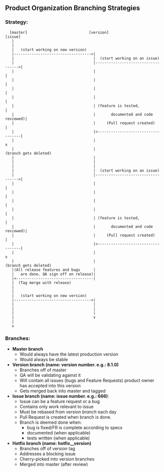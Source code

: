 ##  Product Organization Branching Strategies

### Strategy:

```
  [master]                            [version]                             [issue]
   |
   |
   |   (start working on new version)
   |----------------------------------->|
   |                                    |  (start working on an issue)
   |                                    |----------------------------------->|
   |                                    |                                    |
   |                                    |                                    |
   |                                    |                                    |
   |                                    |                                    |
   |                                    | (feature is tested,                |
   |                                    |       documented and code reviewed)|
   |                                    |     (Pull request created)         |
   |                                    |<-----------------------------------|
   |                                    |                                    x
   |                                    |                         (branch gets deleted)
   |                                    |
   |                                    |
   |                                    |
   |                                    |  (start working on an issue)
   |                                    |----------------------------------->|
   |                                    |                                    |
   |                                    |                                    |
   |                                    |                                    |
   |                                    |                                    |
   |                                    | (feature is tested,                |
   |                                    |       documented and code reviewed)|
   |                                    |     (Pull request created)         |
   |                                    |<-----------------------------------|
   |                                    |                                    x
   |                                    |                         (branch gets deleted)
   |(All release features and bugs      |
   |   are done. QA sign off on release)|
   |<-----------------------------------|
   |  (Tag merge with release)
   |
   |
   |   (start working on new version)
   |----------------------------------->|
   |                                    |
   |                                    |
   |                                    |
   |                                    v
   |
   v
 ```


 ### Branches:
  - **Master branch**
     - Would always have the latest production version
     - Would always be stable
  - **Version branch (name: version number. e.g.: 8.1.0)**
     - Branches off of master
     - QA will be validating against it
     - Will contain all issues (bugs and Feature Requests) product owner has accepted into this version
     - Gets merged back into master and tagged
  - **Issue branch (name: issue number. e.g.: 666)**:
     - Issue can be a feature request or a bug
     - Contains only work relevant to issue
     - Must be rebased from _version branch_ each day
     - Pull Request is created when branch is done.
     - Branch is deemed done when:
        - bug is fixed/FR is complete according to specs
        - documented (when applicable)
        - tests written (when applicable)
  - **Hotfix branch (name: hotfix__version)**
    - Branches off of version tag
    - Addresses a blocking issue
    - Cherry-picked into version branches
    - Merged into master (after review)
